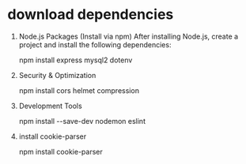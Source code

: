 # download dependencies
1. Node.js Packages (Install via npm)
   After installing Node.js, create a project and install the following dependencies:
   
      npm install express mysql2 dotenv

3. Security & Optimization
   
      npm install cors helmet compression

5. Development Tools
   
     npm install --save-dev nodemon eslint
7.  install cookie-parser

       npm install cookie-parser

 

  
